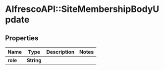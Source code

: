 # AlfrescoAPI::SiteMembershipBodyUpdate

## Properties
Name | Type | Description | Notes
------------ | ------------- | ------------- | -------------
**role** | **String** |  | 


